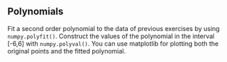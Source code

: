 ## Polynomials

Fit a second order polynomial to the data of previous exercises by using
`numpy.polyfit()`. Construct the values of the polynomial in the interval
[-6,6] with `numpy.polyval()`. You can use matplotlib for plotting both the
original points and the fitted polynomial.
